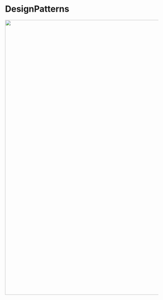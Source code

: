 # DesignPatterns

<p float="left">
  <img src="https://user-images.githubusercontent.com/8770772/109312497-2cdbf580-7858-11eb-8880-1d48b8168520.png" width="900" />
</p>
